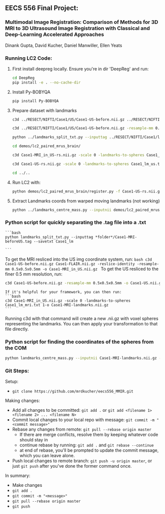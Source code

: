 ## EECS 556 Final Project:
### Multimodal Image Registration: Comparison of Methods for 3D MRI to 3D Ultrasound Image Registration with Classical and Deep-Learning Accelerated Approaches

Dinank Gupta, David Kucher, Daniel Manwiller, Ellen Yeats

### Running LC2 Code:
1) First install deepreg locally. Ensure you're in dir 'DeepReg' and run:
    ```bash
    cd DeepReg
    pip install -e . --no-cache-dir
    ```
2) Install Py-BOBYQA
    ```bash
    pip install Py-BOBYQA
    ```
3) Prepare dataset with landmarks
    ```bash
    c3d ../RESECT/NIFTI/Case1/US/Case1-US-before.nii.gz ../RESECT/NIFTI/Case1/MRI/Case1-T1.nii.gz -reslice-identity -resample-mm 0.5x0.5x0.5mm -o demos/lc2_paired_mrus_brain/Case1-MRI_in_US-rs.nii.gz

    c3d ../RESECT/NIFTI/Case1/US/Case1-US-before.nii.gz -resample-mm 0.5x0.5x0.5mm -o demos/lc2_paired_mrus_brain/Case1-US-rs.nii.gz

    python ../landmarks_split_txt.py --inputtag ../RESECT/NIFTI/Case1/landmarks/Case1-MRI-beforeUS.tag --savetxt demos/lc2_paired_mrus_brain/Case1_lm

    cd demos/lc2_paired_mrus_brain/

    c3d Case1-MRI_in_US-rs.nii.gz -scale 0 -landmarks-to-spheres Case1_lm_mri.txt 1-o Case1-MRI-landmarks-rs.nii.gz

    c3d Case1-US-rs.nii.gz -scale 0 -landmarks-to-spheres Case1_lm_us.txt 1-o Case1-US-landmarks-rs.nii.gz

    cd ../..
    ```
4) Run LC2 with:
    ```bash
    python demos/lc2_paired_mrus_brain/register.py -f Case1-US-rs.nii.gz -m Case1-MRI_in_US-rs.nii.gz -lf Case1-US-landmarks-rs.nii.gz -lm Case1-MRI-landmarks-rs.nii.gz -s 70 70 70 --verbose_bobyqa --max_iter 2000
    ```
5) Extract Landmarks coords from warped moving landmarks (not working)
    ```bash
    python ../landmarks_centre_mass.py --inputnii demos/lc2_paired_mrus_brain/logs_reg/moving_landmarks.nii.gz --movingnii demos/lc2_paired_mrus_brain/logs_reg/warped_moving_landmarks.nii.gz --savetxt demos/lc2_paired_mrus_brain/logs_reg/Case1-results
    ```

### Python script for quickly separating the .tag file into a .txt

    ```bash
    python landmarks_split_txt.py --inputtag *folder*/Case1-MRI-beforeUS.tag --savetxt Case1_lm

    ```
To get the MRI resliced into the US img coordinate system, run:
    ```bash
c3d Case1-US-before.nii.gz Case1-FLAIR.nii.gz
    -reslice-identity -resample-mm 0.5x0.5x0.5mm -o Case1-MRI_in_US.nii.gz
    ```
To get the US resliced to the finer 0.5 mm resolution, run:
   ```bash
c3d Case1-US-before.nii.gz -resample-mm 0.5x0.5x0.5mm -o Case1-US.nii.gz
   ```
    If it's helpful for your framework, you can then run:
    ```bash
    c3d Case1-MRI_in_US.nii.gz -scale 0 -landmarks-to-spheres Case1_lm_mri.txt 1-o Case1-MRI-landmarks.nii.gz
    ```
Running c3d with that command will create a new .nii.gz with voxel spheres representing the landmarks. You can then apply your transformation to that file directly.
    
### Python script for finding the coordinates of the spheres from the COM

   ```bash
   python landmarks_centre_mass.py --inputnii Case1-MRI-landmarks.nii.gz --movingnii Case1-MRI-deformed_landmarks.nii.gz --savetxt Case1-results
   ```

### Git Steps:
Setup:
- `git clone https://github.com/mrdkucher/eecs556_MMIR.git`

Making changes:
- Add all changes to be committed: `git add .` or `git add <filename 1> <filename 2> ... <filename N>`
- Commit local changes to your local repo with message: `git commit -m "<commit message>"`
- Rebase any changes from remote: `git pull --rebase origin master`
  - If there are merge conflicts, resolve them by keeping whatever code should stay in
  - continue rebase by running: `git add .` and `git rebase --continue`
  - at end of rebase, you'll be prompted to update the commit message, which you can leave alone.
- Push local changes to remote branch: `git push -u origin master`, or just `git push` after you've done the former command once.

In summary:
- Make changes
- `git add .`
- `git commit -m "<message>"`
- `git pull --rebase origin master`
- `git push`

